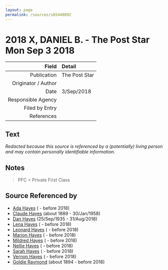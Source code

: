 ```yaml
---
layout: page
permalink: /sources/s85440892
---
```


# 2018 X, DANIEL B. - The Post Star Mon Sep 3 2018

Field | Detail
---:|:---
Publication | The Post Star
Originator / Author | 
Date | 3/Sep/2018
Responsible Agency | 
Filed by Entry | 
References | 

## Text

_Redacted because this source is referenced by a (potentially) living person and may contain personally identifiable information._

## Notes

> PFC = Private First Class
>


## Source Referenced by

* [Ada Hayes](../people/@80079834@-ada-hayes-b-d2018.md) ( - before 2018)
* [Claude Hayes](../people/@99088640@-claude-hayes-b1889-d1958-1-30.md) (about 1889 - 30/Jan/1958)
* [Dan Hayes](../people/@76918782@-dan-hayes-b1935-9-25-d2018-8-31.md) (25/Sep/1935 - 31/Aug/2018)
* [Lena Hayes](../people/@80081989@-lena-hayes-b-d2018.md) ( - before 2018)
* [Leonard Hayes](../people/@36021443@-leonard-hayes-b-d2018.md) ( - before 2018)
* [Marion Hayes](../people/@15147548@-marion-hayes-b-d2018.md) ( - before 2018)
* [Mildred Hayes](../people/@57477342@-mildred-hayes-b-d2018.md) ( - before 2018)
* [Nellie Hayes](../people/@5410300@-nellie-hayes-b-d2018.md) ( - before 2018)
* [Sarah Hayes](../people/@32431312@-sarah-hayes-b-d2018.md) ( - before 2018)
* [Vernon Hayes](../people/@31599970@-vernon-hayes-b-d2018.md) ( - before 2018)
* [Goldie Raymond](../people/@2876469@-goldie-raymond-b1894-d2018.md) (about 1894 - before 2018)
